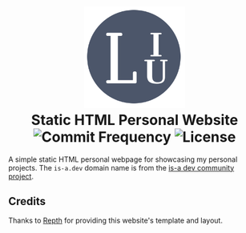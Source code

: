 <h1 align="center">
  <img src="https://github.com/Hudson-Liu/Personal-Website/blob/main/imgs/readme_logo.png" width="40%">
  <br>
  Static HTML Personal Website
  <br>
  <img src="https://img.shields.io/github/commit-activity/y/Hudson-Liu/Personal-Website?style=for-the-badge&labelColor=%234c566a&color=%235e81ac" alt="Commit Frequency">
  <img src="https://img.shields.io/github/license/Hudson-Liu/Personal-Website?style=for-the-badge&labelColor=%234c566a&color=%235e81ac" alt="License">
</h1>

A simple static HTML personal webpage for showcasing my personal projects. The `is-a.dev` domain name is from the [is-a dev community project](https://is-a.dev/).

## Credits
Thanks to [Repth](https://repth.neocities.org/theme) for providing this website's template and layout.
